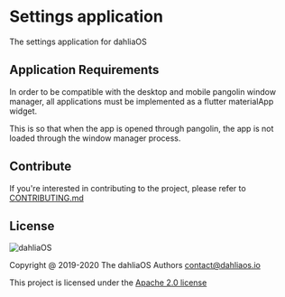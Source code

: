 # Settings application

The settings application for dahliaOS

## Application Requirements

In order to be compatible with the desktop and mobile pangolin window manager, all applications must be implemented as a flutter materialApp widget. 

This is so that when the app is opened through pangolin, the app is not loaded through the window manager process.

## Contribute

If you're interested in contributing to the project, please refer to [CONTRIBUTING.md](./CONTRIBUTING.md)

## License

![dahliaOS](https://imgur.com/Y39ZrJO.png)

Copyright @ 2019-2020 The dahliaOS Authors contact@dahliaos.io

This project is licensed under the [Apache 2.0 license](/LICENSE)
